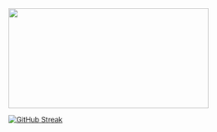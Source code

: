 <img src="https://capsule-render.vercel.app/api?type=waving&color=094859&height=300&section=header&text=Hi!👋I'm%20Joon%20Park&fontSize=70&animation=fadeIn&fontColor=FFFFFF" width="400px" height="200px"/>

[![GitHub Streak](https://streak-stats.demolab.com/?user=clasod2736)](https://git.io/streak-stats)
<!--
**clasod2736/clasod2736** is a ✨ _special_ ✨ repository because its `README.md` (this file) appears on your GitHub profile.

Here are some ideas to get you started:

- 🔭 I’m currently working on ...
- 🌱 I’m currently learning ...
- 👯 I’m looking to collaborate on ...
- 🤔 I’m looking for help with ...
- 💬 Ask me about ...
- 📫 How to reach me: ...
- 😄 Pronouns: ...
- ⚡ Fun fact: ...
-->
